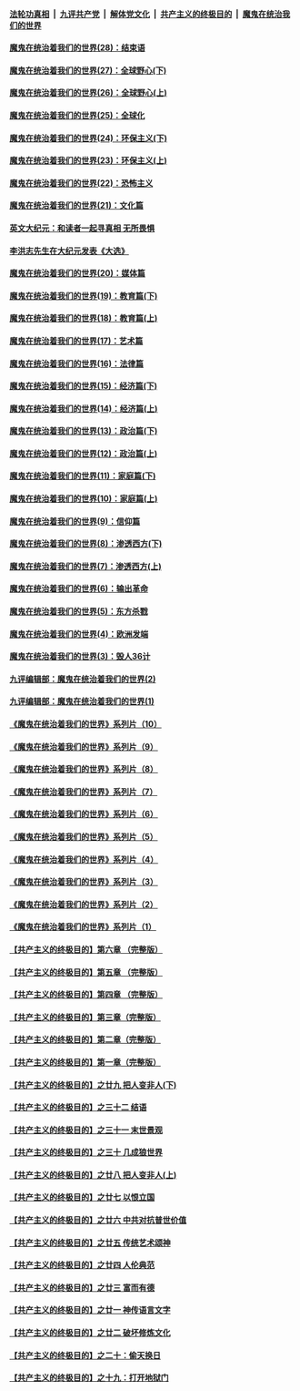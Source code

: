

####  [法轮功真相](../../../../basic/blob/master/README.md?t=04111330) &nbsp;|&nbsp; [九评共产党](../../../../9ping.md/blob/master/README.md?t=04111330) &nbsp;|&nbsp; [解体党文化](../../../../jtdwh.md/blob/master/README.md?t=04111330)  &nbsp;|&nbsp; [共产主义的终极目的](../../../../gczydzjmd.md/blob/master/README.md?t=04111330) &nbsp;|&nbsp; [魔鬼在统治我们的世界](../../../../mgztzwmdsj.md/blob/master/README.md?t=04111330) 

#### [魔鬼在统治着我们的世界(28)：结束语](../pages/nsc422/n10936246.md?t=04111330) 

#### [魔鬼在统治着我们的世界(27)：全球野心(下)](../pages/nsc422/n10928319.md?t=04111330) 

#### [魔鬼在统治着我们的世界(26)：全球野心(上)](../pages/nsc422/n10900318.md?t=04111330) 

#### [魔鬼在统治着我们的世界(25)：全球化](../pages/nsc422/n10788205.md?t=04111330) 

#### [魔鬼在统治着我们的世界(24)：环保主义(下)](../pages/nsc422/n10695307.md?t=04111330) 

#### [魔鬼在统治着我们的世界(23)：环保主义(上)](../pages/nsc422/n10688613.md?t=04111330) 

#### [魔鬼在统治着我们的世界(22)：恐怖主义](../pages/nsc422/n10614727.md?t=04111330) 

#### [魔鬼在统治着我们的世界(21)：文化篇](../pages/nsc422/n10597706.md?t=04111330) 

#### [英文大纪元：和读者一起寻真相 无所畏惧](../pages/nsc422/n12542027.md?t=04111330) 

#### [李洪志先生在大纪元发表《大选》](../pages/nsc422/n12534746.md?t=04111330) 

#### [魔鬼在统治着我们的世界(20)：媒体篇](../pages/nsc422/n10586579.md?t=04111330) 

#### [魔鬼在统治着我们的世界(19)：教育篇(下)](../pages/nsc422/n10564808.md?t=04111330) 

#### [魔鬼在统治着我们的世界(18)：教育篇(上)](../pages/nsc422/n10526970.md?t=04111330) 

#### [魔鬼在统治着我们的世界(17)：艺术篇](../pages/nsc422/n10499093.md?t=04111330) 

#### [魔鬼在统治着我们的世界(16)：法律篇](../pages/nsc422/n10485969.md?t=04111330) 

#### [魔鬼在统治着我们的世界(15)：经济篇(下)](../pages/nsc422/n10469975.md?t=04111330) 

#### [魔鬼在统治着我们的世界(14)：经济篇(上)](../pages/nsc422/n10457370.md?t=04111330) 

#### [魔鬼在统治着我们的世界(13)：政治篇(下)](../pages/nsc422/n10448270.md?t=04111330) 

#### [魔鬼在统治着我们的世界(12)：政治篇(上)](../pages/nsc422/n10444576.md?t=04111330) 

#### [魔鬼在统治着我们的世界(11)：家庭篇(下)](../pages/nsc422/n10440961.md?t=04111330) 

#### [魔鬼在统治着我们的世界(10)：家庭篇(上)](../pages/nsc422/n10435448.md?t=04111330) 

#### [魔鬼在统治着我们的世界(9)：信仰篇](../pages/nsc422/n10432159.md?t=04111330) 

#### [魔鬼在统治着我们的世界(8)：渗透西方(下)](../pages/nsc422/n10429603.md?t=04111330) 

#### [魔鬼在统治着我们的世界(7)：渗透西方(上)](../pages/nsc422/n10426013.md?t=04111330) 

#### [魔鬼在统治着我们的世界(6)：输出革命](../pages/nsc422/n10421536.md?t=04111330) 

#### [魔鬼在统治着我们的世界(5)：东方杀戮](../pages/nsc422/n10417707.md?t=04111330) 

#### [魔鬼在统治着我们的世界(4)：欧洲发端](../pages/nsc422/n10414890.md?t=04111330) 

#### [魔鬼在统治着我们的世界(3)：毁人36计](../pages/nsc422/n10411583.md?t=04111330) 

#### [九评编辑部：魔鬼在统治着我们的世界(2)](../pages/nsc422/n10410036.md?t=04111330) 

#### [九评编辑部：魔鬼在统治着我们的世界(1)](../pages/nsc422/n10406825.md?t=04111330) 

#### [《魔鬼在统治着我们的世界》系列片（10）](../pages/nsc422/n12292670.md?t=04111330) 

#### [《魔鬼在统治着我们的世界》系列片（9）](../pages/nsc422/n12290859.md?t=04111330) 

#### [《魔鬼在统治着我们的世界》系列片（8）](../pages/nsc422/n12287445.md?t=04111330) 

#### [《魔鬼在统治着我们的世界》系列片（7）](../pages/nsc422/n12283425.md?t=04111330) 

#### [《魔鬼在统治着我们的世界》系列片（6）](../pages/nsc422/n12282314.md?t=04111330) 

#### [《魔鬼在统治着我们的世界》系列片（5）](../pages/nsc422/n12281419.md?t=04111330) 

#### [《魔鬼在统治着我们的世界》系列片（4）](../pages/nsc422/n12274024.md?t=04111330) 

#### [《魔鬼在统治着我们的世界》系列片（3）](../pages/nsc422/n12271322.md?t=04111330) 

#### [《魔鬼在统治着我们的世界》系列片（2）](../pages/nsc422/n12269049.md?t=04111330) 

#### [《魔鬼在统治着我们的世界》系列片（1）](../pages/nsc422/n12267575.md?t=04111330) 

#### [【共产主义的终极目的】第六章 （完整版）](../pages/nsc422/n11428913.md?t=04111330) 

#### [【共产主义的终极目的】第五章 （完整版）](../pages/nsc422/n11428912.md?t=04111330) 

#### [【共产主义的终极目的】第四章 （完整版）](../pages/nsc422/n11428907.md?t=04111330) 

#### [【共产主义的终极目的】第三章（完整版）](../pages/nsc422/n11428848.md?t=04111330) 

#### [【共产主义的终极目的】第二章（完整版）](../pages/nsc422/n11428831.md?t=04111330) 

#### [【共产主义的终极目的】第一章（完整版）](../pages/nsc422/n11417651.md?t=04111330) 

#### [【共产主义的终极目的】之廿九 把人变非人(下)](../pages/nsc422/n11344140.md?t=04111330) 

#### [【共产主义的终极目的】之三十二 结语](../pages/nsc422/n11360535.md?t=04111330) 

#### [【共产主义的终极目的】之三十一 末世景观](../pages/nsc422/n11351129.md?t=04111330) 

#### [【共产主义的终极目的】之三十 几成狼世界](../pages/nsc422/n11348280.md?t=04111330) 

#### [【共产主义的终极目的】之廿八 把人变非人(上)](../pages/nsc422/n11340492.md?t=04111330) 

#### [【共产主义的终极目的】之廿七 以恨立国](../pages/nsc422/n11336944.md?t=04111330) 

#### [【共产主义的终极目的】之廿六 中共对抗普世价值](../pages/nsc422/n11324785.md?t=04111330) 

#### [【共产主义的终极目的】之廿五 传统艺术颂神](../pages/nsc422/n11296396.md?t=04111330) 

#### [【共产主义的终极目的】之廿四 人伦典范](../pages/nsc422/n11296397.md?t=04111330) 

#### [【共产主义的终极目的】之廿三 富而有德](../pages/nsc422/n11283598.md?t=04111330) 

#### [【共产主义的终极目的】之廿一 神传语言文字](../pages/nsc422/n11263265.md?t=04111330) 

#### [【共产主义的终极目的】之廿二 破坏修炼文化](../pages/nsc422/n11245728.md?t=04111330) 

#### [【共产主义的终极目的】之二十：偷天换日](../pages/nsc422/n11238846.md?t=04111330) 

#### [【共产主义的终极目的】之十九：打开地狱门](../pages/nsc422/n11206376.md?t=04111330) 


